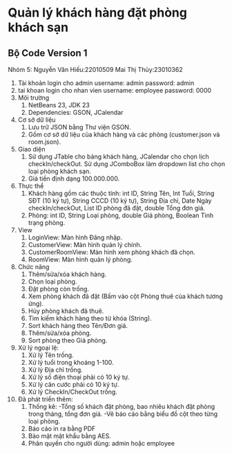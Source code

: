 # Quản lý khách hàng đặt phòng khách sạn

## Bộ Code Version 1
Nhóm 5:
Nguyễn Văn Hiếu:22010509
Mai Thị Thủy:23010362
1. Tài khoản login cho admin
username: admin
password: admin
2. tai khoan login cho nhan vien
username: employee
password: 0000
4. Môi trường
    1. NetBeans 23, JDK 23
    2. Dependencies: GSON, JCalendar
5. Cơ sở dữ liệu
    1. Lưu trữ JSON bằng Thư viện GSON.
    2. Gồm cơ sở dữ liệu của khách hàng và các phòng (customer.json và room.json).
6. Giao diện
    1. Sử dụng JTable cho bảng khách hàng, JCalendar cho chọn lịch checkIn/checkOut.
    Sử dụng JComboBox làm dropdown list cho chọn loại phòng khách sạn.
    2. Giá tiền định dạng 100.000.000.
7. Thực thể 
    1. Khách hàng gồm các thuộc tính: 
    int ID, 
    String Tên, 
    Int Tuổi, 
    String SĐT (10 ký tự),
    String CCCD (10 ký tự), 
    String Địa chỉ,
    Date Ngày checkIn/checkOut,
    List ID phòng đã đặt,
    double Tổng đơn giá.
    2. Phòng: 
    int ID,
    String Loại phòng,
    double Giá phòng,
    Boolean Tình trạng phòng.
8. View
    1. LoginView: Màn hình Đăng nhập.
    2. CustomerView: Màn hình quản lý chính.
    3. CustomerRoomView: Màn hình xem phòng khách đã chọn.
    4. RoomView: Màn hình quản lý phòng.
9. Chức năng
    1. Thêm/sửa/xóa khách hàng.
    2. Chọn loại phòng.
    3. Đặt phòng còn trống.
    4. Xem phòng khách đã đặt (Bấm vào cột Phòng thuê của khách tương ứng).
    5. Hủy phòng khách đã thuê.
    6. Tìm kiếm khách hàng theo từ khóa (String).
    7. Sort khách hàng theo Tên/Đơn giá.
    8. Thêm/sửa/xóa phòng.
    9. Sort phòng theo Giá phòng.
10. Xử lý ngoại lệ:
    1. Xử lý Tên trống.
    2. Xử lý tuổi trong khoảng 1-100.
    3. Xử lý Địa chỉ trống.
    4. Xử lý số điện thoại phải có 10 ký tự.
    5. Xử lý căn cước phải có 10 ký tự.
    6. Xử lý CheckIn/CheckOut trống.
11. Đã phát triển thêm:
    1. Thống kê:
    -Tổng số khách đặt phòng, bao nhiêu khách đặt phòng trong tháng, tổng đơn giá.
    -Vẽ báo cáo bằng biểu đồ cột theo từng loại phòng.
    2. Báo cáo in ra bằng PDF
    3. Bảo mật mật khẩu bằng AES.
    4. Phân quyền cho người dùng: admin hoặc employee
